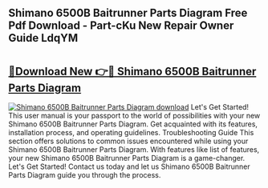 ## Shimano 6500B Baitrunner Parts Diagram Free Pdf Download - Part-cKu New Repair Owner Guide LdqYM

# <h2><a href="http://dfjqgfj.blite.top/?on=Shimano+6500B+Baitrunner+Parts+Diagram">🔗Download New 👉🔴 Shimano 6500B Baitrunner Parts Diagram</a></h2>

[![Shimano 6500B Baitrunner Parts Diagram download](https://i.imgur.com/lujVjoI.png)](http://dfjqgfj.blite.top/?on=Shimano+6500B+Baitrunner+Parts+Diagram)
Let's Get Started! This user manual is your passport to the world of possibilities with your new Shimano 6500B Baitrunner Parts Diagram. Get acquainted with its features, installation process, and operating guidelines. Troubleshooting Guide This section offers solutions to common issues encountered while using your Shimano 6500B Baitrunner Parts Diagram. With features like list of features, your new Shimano 6500B Baitrunner Parts Diagram is a game-changer. Let's Get Started! Contact us today and let us Shimano 6500B Baitrunner Parts Diagram guide you through the process.
